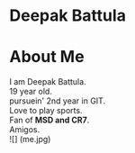 # Deepak Battula  

# About Me  
I am Deepak Battula.  
19 year old.  
pursuein' 2nd year in GIT.  
Love to play sports.  
Fan of **MSD and CR7**.  
Amigos.  
![] (me.jpg)